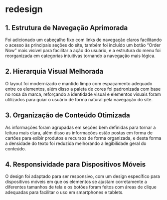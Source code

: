 # redesign

## 1. Estrutura de Navegação Aprimorada

Foi adicionado um cabeçalho fixo com links de navegação claros facilitando o acesso às principais seções do site, também foi incluído um botão “Order Now” mais visível para facilitar a ação do usuário, e a estrutura do menu foi reorganizada em categorias intuitivas tornando a navegação mais lógica.


## 2. Hierarquia Visual Melhorada

O layout foi modernizado e mantido limpo com espaçamento adequado entre os elementos, além disso a paleta de cores foi padronizada com base no rosa da marca, reforçando a identidade visual e elementos visuais foram utilizados para guiar o usuário de forma natural pela navegação do site.


## 3. Organização de Conteúdo Otimizada

As informações foram agrupadas em seções bem definidas para tornar a leitura mais clara, além disso as informaçôes estão postas em forma de cartões para exibir produtos e recursos de forma organizada, e desta forma a densidade do texto foi reduzida melhorando a legibilidade geral do conteúdo.


## 4. Responsividade para Dispositivos Móveis

O design foi adaptado para ser responsivo, com um design específico para dispositivos móveis em que os elementos se ajustam corretamente a diferentes tamanhos de tela e os botões foram feitos com áreas de clique adequadas para facilitar o uso em smartphones e tablets.
